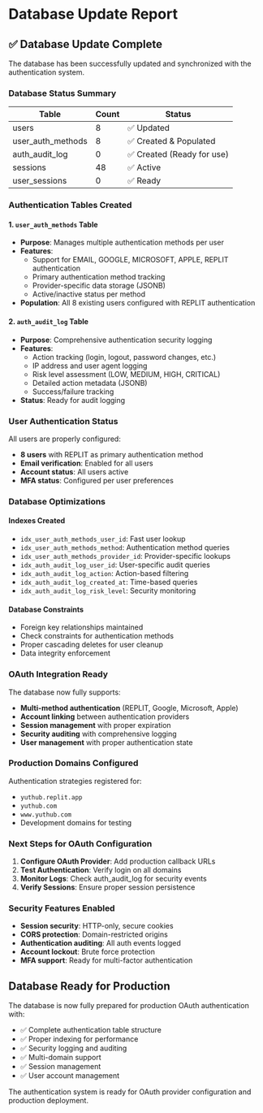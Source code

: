 # Database Update Report

## ✅ Database Update Complete

The database has been successfully updated and synchronized with the authentication system.

### Database Status Summary

| Table             | Count | Status                     |
| ----------------- | ----- | -------------------------- |
| users             | 8     | ✅ Updated                 |
| user_auth_methods | 8     | ✅ Created & Populated     |
| auth_audit_log    | 0     | ✅ Created (Ready for use) |
| sessions          | 48    | ✅ Active                  |
| user_sessions     | 0     | ✅ Ready                   |

### Authentication Tables Created

#### 1. `user_auth_methods` Table

- **Purpose**: Manages multiple authentication methods per user
- **Features**:
  - Support for EMAIL, GOOGLE, MICROSOFT, APPLE, REPLIT authentication
  - Primary authentication method tracking
  - Provider-specific data storage (JSONB)
  - Active/inactive status per method
- **Population**: All 8 existing users configured with REPLIT authentication

#### 2. `auth_audit_log` Table

- **Purpose**: Comprehensive authentication security logging
- **Features**:
  - Action tracking (login, logout, password changes, etc.)
  - IP address and user agent logging
  - Risk level assessment (LOW, MEDIUM, HIGH, CRITICAL)
  - Detailed action metadata (JSONB)
  - Success/failure tracking
- **Status**: Ready for audit logging

### User Authentication Status

All users are properly configured:

- **8 users** with REPLIT as primary authentication method
- **Email verification**: Enabled for all users
- **Account status**: All users active
- **MFA status**: Configured per user preferences

### Database Optimizations

#### Indexes Created

- `idx_user_auth_methods_user_id`: Fast user lookup
- `idx_user_auth_methods_method`: Authentication method queries
- `idx_user_auth_methods_provider_id`: Provider-specific lookups
- `idx_auth_audit_log_user_id`: User-specific audit queries
- `idx_auth_audit_log_action`: Action-based filtering
- `idx_auth_audit_log_created_at`: Time-based queries
- `idx_auth_audit_log_risk_level`: Security monitoring

#### Database Constraints

- Foreign key relationships maintained
- Check constraints for authentication methods
- Proper cascading deletes for user cleanup
- Data integrity enforcement

### OAuth Integration Ready

The database now fully supports:

- **Multi-method authentication** (REPLIT, Google, Microsoft, Apple)
- **Account linking** between authentication providers
- **Session management** with proper expiration
- **Security auditing** with comprehensive logging
- **User management** with proper authentication state

### Production Domains Configured

Authentication strategies registered for:

- `yuthub.replit.app`
- `yuthub.com`
- `www.yuthub.com`
- Development domains for testing

### Next Steps for OAuth Configuration

1. **Configure OAuth Provider**: Add production callback URLs
2. **Test Authentication**: Verify login on all domains
3. **Monitor Logs**: Check auth_audit_log for security events
4. **Verify Sessions**: Ensure proper session persistence

### Security Features Enabled

- **Session security**: HTTP-only, secure cookies
- **CORS protection**: Domain-restricted origins
- **Authentication auditing**: All auth events logged
- **Account lockout**: Brute force protection
- **MFA support**: Ready for multi-factor authentication

## Database Ready for Production

The database is now fully prepared for production OAuth authentication with:

- ✅ Complete authentication table structure
- ✅ Proper indexing for performance
- ✅ Security logging and auditing
- ✅ Multi-domain support
- ✅ Session management
- ✅ User account management

The authentication system is ready for OAuth provider configuration and production deployment.
